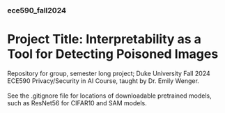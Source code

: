 ### ece590_fall2024
# Project Title: Interpretability as a Tool for Detecting Poisoned Images
Repository for group, semester long project; Duke University Fall 2024 ECE590 Privacy/Security in AI Course, taught by Dr. Emily Wenger.
<br>
<br>
See the .gitignore file for locations of downloadable pretrained models, such as ResNet56 for CIFAR10 and SAM models.
